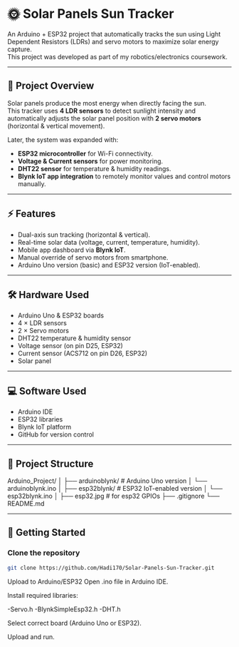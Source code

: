 # 🌞 Solar Panels Sun Tracker

An Arduino + ESP32 project that automatically tracks the sun using Light Dependent Resistors (LDRs) and servo motors to maximize solar energy capture.  
This project was developed as part of my robotics/electronics coursework.

---

## 📖 Project Overview
Solar panels produce the most energy when directly facing the sun.  
This tracker uses **4 LDR sensors** to detect sunlight intensity and automatically adjusts the solar panel position with **2 servo motors** (horizontal & vertical movement).

Later, the system was expanded with:
- **ESP32 microcontroller** for Wi-Fi connectivity.
- **Voltage & Current sensors** for power monitoring.
- **DHT22 sensor** for temperature & humidity readings.
- **Blynk IoT app integration** to remotely monitor values and control motors manually.

---

## ⚡ Features
- Dual-axis sun tracking (horizontal & vertical).
- Real-time solar data (voltage, current, temperature, humidity).
- Mobile app dashboard via **Blynk IoT**.
- Manual override of servo motors from smartphone.
- Arduino Uno version (basic) and ESP32 version (IoT-enabled).

---

## 🛠 Hardware Used
- Arduino Uno & ESP32 boards
- 4 × LDR sensors
- 2 × Servo motors
- DHT22 temperature & humidity sensor
- Voltage sensor (on pin D25, ESP32)
- Current sensor (ACS712 on pin D26, ESP32)
- Solar panel

---

## 💻 Software Used
- Arduino IDE
- ESP32 libraries
- Blynk IoT platform
- GitHub for version control

---

## 📂 Project Structure
Arduino_Project/
│
├── arduinoblynk/ # Arduino Uno version
│ └── arduinoblynk.ino
│
├── esp32blynk/ # ESP32 IoT-enabled version
│ └── esp32blynk.ino
│
├── esp32.jpg # for esp32 GPIOs
├── .gitignore
└── README.md



---

## 🚀 Getting Started

### Clone the repository
```bash
git clone https://github.com/Hadi170/Solar-Panels-Sun-Tracker.git

```
Upload to Arduino/ESP32
Open .ino file in Arduino IDE.

Install required libraries:

-Servo.h
-BlynkSimpleEsp32.h
-DHT.h

Select correct board (Arduino Uno or ESP32).

Upload and run.
